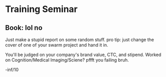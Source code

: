 # Training Seminar

## Book: lol no

Just make a stupid report on some random stuff. pro tip: just change the cover of one of your swarm project and hand it in.

You'll be judged on your company's brand value, CTC, and stipend. Worked on Cognition/Medical Imaging/Sciene? pffft you failing bruh.

-inf/10

